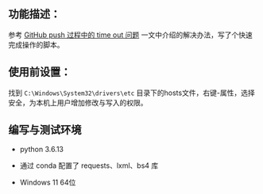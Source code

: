 ## 功能描述：

参考 [GitHub push 过程中的 time out 问题](https://blog.csdn.net/CynthiaLLL/article/details/106611164) 一文中介绍的解决办法，写了个快速完成操作的脚本。


## 使用前设置：

找到  `C:\Windows\System32\drivers\etc` 目录下的hosts文件，右键-属性，选择安全，为本机上用户增加修改与写入的权限。


## 编写与测试环境

* python 3.6.13

* 通过 conda 配置了 requests、lxml、bs4 库

* Windows 11 64位
